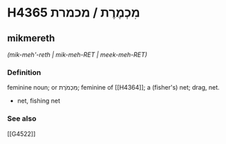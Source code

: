 # H4365 מִכְמֶרֶת / מכמרת

## mikmereth

_(mik-meh'-reth | mik-meh-RET | meek-meh-RET)_

### Definition

feminine noun; or מִכְמֹרֶת; feminine of [[H4364]]; a (fisher's) net; drag, net.

- net, fishing net
### See also

[[G4522]]

